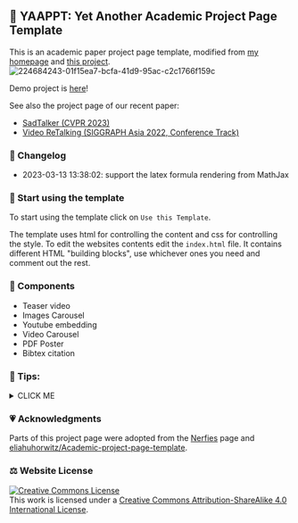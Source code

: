 ## 🧸 YAAPPT: Yet Another Academic Project Page Template
This is an academic paper project page template, modified from [my homepage](http://vinthony.github.io/) and [this project](https://github.com/eliahuhorwitz/Academic-project-page-template).
![224684243-01f15ea7-bcfa-41d9-95ac-c2c1766f159c](https://user-images.githubusercontent.com/4397546/224684840-eaebd628-c454-46a5-a7a5-611395bb1ac7.png)



Demo project is [here](https://vinthony.github.io/project-page-template/)!

See also the project page of our recent paper:

- [SadTalker (CVPR 2023)](https://sadtalker.github.io/)
- [Video ReTalking (SIGGRAPH Asia 2022, Conference Track)](https://vinthony.github.io/video-retalking/)


### 📜 Changelog

- 2023-03-13 13:38:02: support the latex formula rendering from MathJax


### 💈 Start using the template
To start using the template click on `Use this Template`.

The template uses html for controlling the content and css for controlling the style. 
To edit the websites contents edit the `index.html` file. It contains different HTML "building blocks", use whichever ones you need and comment out the rest.  

### 🎏 Components
- Teaser video
- Images Carousel
- Youtube embedding
- Video Carousel
- PDF Poster
- Bibtex citation

### 🚩 Tips:

<details><summary>CLICK ME</summary>

- The `index.html` file contains comments instructing you what to replace, you should follow these comments.
- The `meta` tags in the `index.html` file are used to provide metadata about your paper 
(e.g. helping search engine index the website, showing a preview image when sharing the website, etc.)
- The resolution of images and videos can usually be around 1920-2048, there rarely a need for better resolution that take longer to load. 
- All the images and videos you use should be compressed to allow for fast loading of the website (and thus better indexing by search engines). For images, you can use [TinyPNG](https://tinypng.com), for videos you can need to find the tradeoff between size and quality.
- When using large video files (larger than 10MB), it's better to use youtube for hosting the video as serving the video from the website can take time.
- Using a tracker can help you analyze the traffic and see where users came from. [statcounter](https://statcounter.com) is a free, easy to use tracker that takes under 5 minutes to set up. 
- This project page can also be made into a github pages website.
- Replace the favicon to one of your choosing (the default one is of the Hebrew University). 
- Suggestions, improvements and comments are welcome, simply open an issue or contact me. You can find my contact information at [https://pages.cs.huji.ac.il/eliahu-horwitz/](https://pages.cs.huji.ac.il/eliahu-horwitz/)

</details>

### 💗 Acknowledgments
Parts of this project page were adopted from the [Nerfies](https://nerfies.github.io/) page and [eliahuhorwitz/Academic-project-page-template](https://github.com/eliahuhorwitz/Academic-project-page-template).

### ⚖️ Website License
<a rel="license" href="http://creativecommons.org/licenses/by-sa/4.0/"><img alt="Creative Commons License" style="border-width:0" src="https://i.creativecommons.org/l/by-sa/4.0/88x31.png" /></a><br />This work is licensed under a <a rel="license" href="http://creativecommons.org/licenses/by-sa/4.0/">Creative Commons Attribution-ShareAlike 4.0 International License</a>.
